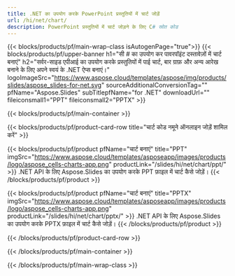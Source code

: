 ```yaml
---
title: .NET का उपयोग करके PowerPoint प्रस्तुतियों में चार्ट जोड़ें
url: /hi/net/chart/
description: PowerPoint प्रस्तुतियों में चार्ट जोड़ने के लिए C# स्रोत कोड
---
```


{{< blocks/products/pf/main-wrap-class isAutogenPage="true">}}
{{< blocks/products/pf/upper-banner h1="सी # का उपयोग कर पावरपॉइंट दस्तावेज़ों में चार्ट बनाएं" h2="सर्वर-साइड एपीआई का उपयोग करके प्रस्तुतियों में पाई चार्ट, बार ग्राफ़ और अन्य आरेख बनाने के लिए अपने स्वयं के .NET ऐप्स बनाएं।" logoImageSrc="https://www.aspose.cloud/templates/aspose/img/products/slides/aspose_slides-for-net.svg" sourceAdditionalConversionTag="" pfName="Aspose.Slides" subTitlepfName="for .NET" downloadUrl="" fileiconsmall1="PPT" fileiconsmall2="PPTX" >}}

{{< blocks/products/pf/main-container >}}

{{< blocks/products/pf/product-card-row title="चार्ट कोड नमूने ऑनलाइन जोड़ें शामिल करें" >}}

{{< blocks/products/pf/product pfName="चार्ट बनाएं" title="PPT" imgSrc="https://www.aspose.cloud/templates/asposeapp/images/products/logo/aspose_cells-charts-app.png" productLink="/slides/hi/net/chart/ppt/" >}}
.NET API के लिए Aspose.Slides का उपयोग करके PPT फ़ाइल में चार्ट कैसे जोड़ें।
{{< /blocks/products/pf/product >}}

{{< blocks/products/pf/product pfName="चार्ट बनाएं" title="PPTX" imgSrc="https://www.aspose.cloud/templates/asposeapp/images/products/logo/aspose_cells-charts-app.png" productLink="/slides/hi/net/chart/pptx/" >}}
.NET API के लिए Aspose.Slides का उपयोग करके PPTX फ़ाइल में चार्ट कैसे जोड़ें।
{{< /blocks/products/pf/product >}}



{{< /blocks/products/pf/product-card-row >}}

{{< /blocks/products/pf/main-container >}}
    
{{< /blocks/products/pf/main-wrap-class >}}